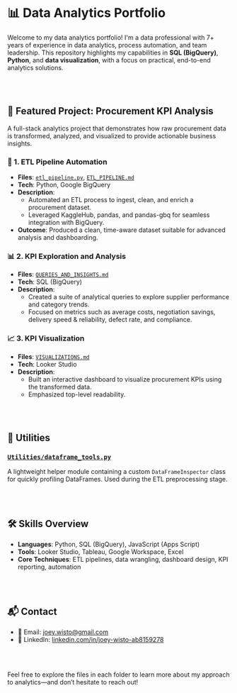 # 📊 Data Analytics Portfolio

Welcome to my data analytics portfolio! I'm a data professional with 7+ years of experience in data analytics, process automation, and team leadership. This repository highlights my capabilities in **SQL (BigQuery)**, **Python**, and **data visualization**, with a focus on practical, end-to-end analytics solutions.

<br><br>


## 🚀 Featured Project: Procurement KPI Analysis

A full-stack analytics project that demonstrates how raw procurement data is transformed, analyzed, and visualized to provide actionable business insights.

### 🔄 1. ETL Pipeline Automation  
- **Files**: [`etl_pipeline.py`](./Procurement_KPI_Analysis/etl_pipeline.py), [`ETL_PIPELINE.md`](./Procurement_KPI_Analysis/ETL_PIPELINE.md)  
- **Tech**: Python, Google BigQuery  
- **Description**: 
  - Automated an ETL process to ingest, clean, and enrich a procurement dataset.
  - Leveraged KaggleHub, pandas, and pandas-gbq for seamless integration with BigQuery.
- **Outcome**: Produced a clean, time-aware dataset suitable for advanced analysis and dashboarding.

### 📊 2. KPI Exploration and Analysis  
- **Files**: [`QUERIES_AND_INSIGHTS.md`](./Procurement_KPI_Analysis/QUERIES_AND_INSIGHTS.md)  
- **Tech**: SQL (BigQuery)  
- **Description**: 
  - Created a suite of analytical queries to explore supplier performance and category trends.
  - Focused on metrics such as average costs, negotiation savings, delivery speed & reliability, defect rate, and compliance.

### 📈 3. KPI Visualization  
- **Files**: [`VISUALIZATIONS.md`](./Procurement_KPI_Analysis/VISUALIZATIONS.md)  
- **Tech**: Looker Studio  
- **Description**: 
  - Built an interactive dashboard to visualize procurement KPIs using the transformed data.
  - Emphasized top-level readability.

<br><br>


## 🧰 Utilities

### [`Utilities/dataframe_tools.py`](./Utilities/dataframe_tools.py)
A lightweight helper module containing a custom `DataFrameInspector` class for quickly profiling DataFrames. Used during the ETL preprocessing stage.

<br><br>


## 🛠️ Skills Overview

- **Languages**: Python, SQL (BigQuery), JavaScript (Apps Script)
- **Tools**: Looker Studio, Tableau, Google Workspace, Excel
- **Core Techniques**: ETL pipelines, data wrangling, dashboard design, KPI reporting, automation

<br><br>


## 📬 Contact

- 📧 Email: [joey.wisto@gmail.com](mailto:joey.wisto@gmail.com)
- 🔗 LinkedIn: [linkedin.com/in/joey-wisto-ab8159278](https://www.linkedin.com/in/joey-wisto-ab8159278)

<br><br>

Feel free to explore the files in each folder to learn more about my approach to analytics—and don’t hesitate to reach out!
